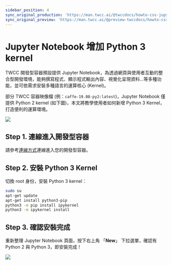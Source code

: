 ```yaml
---
sidebar_position: 4
sync_original_production: 'https://man.twcc.ai/@twccdocs/howto-css-jupyter-add-python3-kernel-zh'
sync_original_preview: 'https://man.twcc.ai/@preview-twccdocs/howto-css-jupyter-add-python3-kernel-zh'
---
```


# Jupyter Notebook 增加 Python 3 kernel


TWCC 開發型容器預設提供 Jupyter Notebook，為透過網頁與使用者互動的整合型開發環境，能夠撰寫程式、顯示程式輸出內容、視覺化呈現資料...等多種功能，並可依需求安裝多種語言的運算核心 (Kernel)。

部分 TWCC 容器映像檔 (例：`caffe-19.08-py2:latest`)，Jupyter Notebook 僅提供 Python 2 kernel (如下圖)，本文將教學使用者如何新增 Python 3 Kernel，打造便利的運算環境。

![](https://cos.twcc.ai/SYS-MANUAL/uploads/upload_0ab2cd237774e371c85e93ff63d1c96a.png)


## Step 1. 連線進入開發型容器

請參考[<ins>連線方式</ins>](https://man.twcc.ai/@twccdocs/SJlZnSOaN?type=view#%E4%BD%BF%E7%94%A8-Jupyter-Notebook)連線進入您的開發型容器。


## Step 2. 安裝 Python 3 Kernel

切換 root 身份，安裝 Python 3 kernel：

```bash
sudo su 
apt-get update     
apt-get install python3-pip
python3 -m pip install ipykernel  
python3 -m ipykernel install
```

## Step 3. 確認安裝完成

重新整理 Jupyter Notebook 頁面，按下右上角 「**New**」 下拉選單，確認有 Python 2 與 Python 3，即安裝完成！

![](https://cos.twcc.ai/SYS-MANUAL/uploads/upload_6a55e40d8c1f10531935436e3d7f7e63.png)

